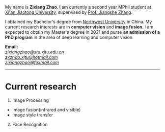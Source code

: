 My name is **Zixiang Zhao**. I am currently a second year MPhil student at [Xi'an Jiaotong University](http://www.xjtu.edu.cn/), supervised by [Prof. Jiangshe Zhang](http://gr.xjtu.edu.cn/web/jszhang). 

I obtained my Bachelor's degree from [Northwest University](http://www.nwu.edu.cn/) in China. My current research interests are in **computer vision** and **image fusion**. I am expected to obtain my Master's degree in 2021 and purse **an admission of a PhD program** in the area of deep learning and computer vision.

**Email:**  
*zixiangzhao@stu.xjtu.edu.cn*  
*zxzhao.xjtu@hotmail.com*  
*zixiangzhao@foxmail.com*

---
# Current research

1. Image Processing  
- Image fusion(infrared and visible)  
- Image style transfer  
2. Face Recognition



